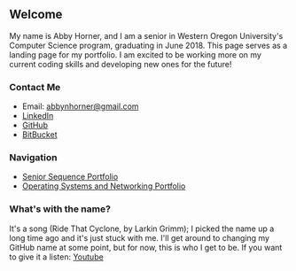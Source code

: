 ## Welcome

My name is Abby Horner, and I am a senior in Western Oregon University's Computer Science program, graduating in June 2018. This page serves as a landing page for my portfolio. I am excited to be working more on my current coding skills and developing new ones for the future!

### Contact Me
* Email: abbynhorner@gmail.com
* [LinkedIn](https://www.linkedin.com/in/abby-horner-77216492/)
* [GitHub](https://github.com/ridethatcyclone)
* [BitBucket](https://bitbucket.org/hornera/)

### Navigation
* [Senior Sequence Portfolio](https://ridethatcyclone.github.io/CS460)
* [Operating Systems and Networking Portfolio](#)

### What's with the name?
It's a song (Ride That Cyclone, by Larkin Grimm); I picked the name up a long time ago and it's just stuck with me. I'll get around to changing my GitHub name at some point, but for now, this is who I get to be. If you want to give it a listen: [Youtube](https://www.youtube.com/watch?v=JnMI3OuSIj0)

